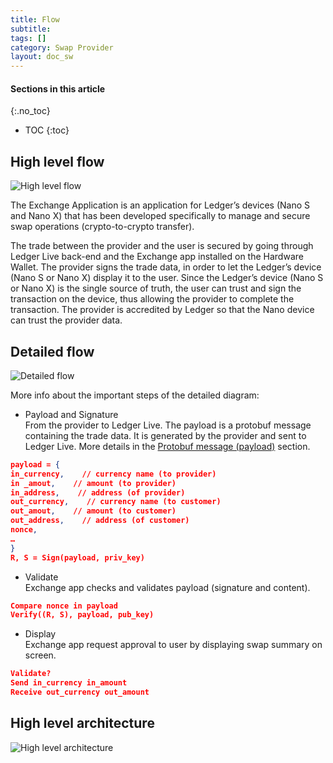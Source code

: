 ```yaml
---
title: Flow
subtitle:
tags: []
category: Swap Provider
layout: doc_sw
---
```


#### Sections in this article
{:.no_toc}
* TOC
{:toc}

## High level flow

![High level flow](../images/high-level-flow.png "High level flow")

The Exchange Application is an application for Ledger’s devices (Nano S and Nano X) that has been developed specifically to manage and secure swap operations (crypto-to-crypto transfer). 

The trade between the provider and the user is secured by going through Ledger Live back-end and the Exchange app installed on the Hardware Wallet. The provider signs the trade data, in order to let the Ledger’s device (Nano S or Nano X) display it to the user. Since the Ledger’s device (Nano S or Nano X)  is the single source of truth, the user can trust and sign the transaction on the device, thus allowing the provider to complete the transaction. The provider is accredited by Ledger so that the Nano device can trust the provider data.

## Detailed flow

![Detailed flow](../images/detailed-flow.png "Detailed flow")

More info about the important steps of the detailed diagram:

- Payload and Signature <br>
From the provider to Ledger Live. The payload is a protobuf message containing the trade data. It is generated by the provider and sent to Ledger Live. More details in the [Protobuf message (payload)](../how-to/#protobuf-message-payload) section. <br>
```json
payload = { 
in_currency,    // currency name (to provider)
in _amout,    // amount (to provider)
in_address,    // address (of provider)
out_currency,    // currency name (to customer)
out_amout,    // amount (to customer)
out_address,    // address (of customer) 
nonce,
…
}
R, S = Sign(payload, priv_key)
```

- Validate <br>
Exchange app checks and validates payload (signature and content). <br>
```json
Compare nonce in payload 
Verify((R, S), payload, pub_key)
```

- Display <br>
Exchange app request approval to user by displaying swap summary on screen. <br>
```json
Validate?
Send in_currency in_amount
Receive out_currency out_amount
```

## High level architecture 

![High level architecture](../images/high-level-architecture.png "High level architecture")

